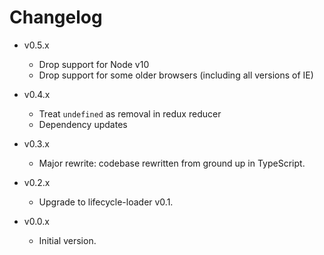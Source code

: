 
# Changelog

- v0.5.x
  - Drop support for Node v10
  - Drop support for some older browsers (including all versions of IE)

- v0.4.x
  - Treat `undefined` as removal in redux reducer
  - Dependency updates

- v0.3.x
  - Major rewrite: codebase rewritten from ground up in TypeScript.

- v0.2.x
  - Upgrade to lifecycle-loader v0.1.

- v0.0.x
  - Initial version.
